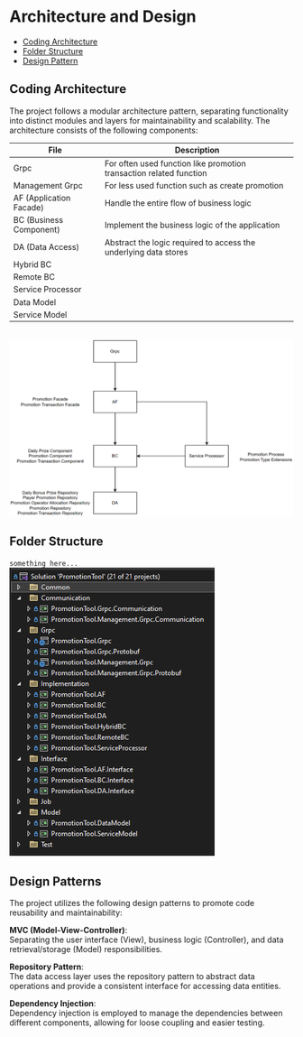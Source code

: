 # Architecture and Design
- [Coding Architecture](#coding-architecture)
- [Folder Structure](#folder-structure)
- [Design Pattern](#design-patterns)

## Coding Architecture
The project follows a modular architecture pattern, separating functionality into distinct modules and layers for maintainability and scalability. The architecture consists of the following components:  

| File | Description |
| ------ | ------ |
| Grpc | For often used function like promotion transaction related function |
| Management Grpc | For less used function such as create promotion |
| AF (Application Facade) | Handle the entire flow of business logic |
| BC (Business Component) | Implement the business logic of the application |
| DA (Data Access) | Abstract the logic required to access the underlying data stores |
| Hybrid BC |  |
| Remote BC |  |
| Service Processor |  |
| Data Model |  |
| Service Model |  |

<br>
<img src="./images/architecture.png" width="850px">
<br>

## Folder Structure
`something here...`  
<img src="./images/folder-structure.png">

## Design Patterns
The project utilizes the following design patterns to promote code reusability and maintainability:

**MVC (Model-View-Controller)**:  
Separating the user interface (View), business logic (Controller), and data retrieval/storage (Model) responsibilities.

**Repository Pattern**:  
The data access layer uses the repository pattern to abstract data operations and provide a consistent interface for accessing data entities.

**Dependency Injection**:  
Dependency injection is employed to manage the dependencies between different components, allowing for loose coupling and easier testing.
